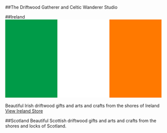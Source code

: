 
##The Driftwood Gatherer and Celtic Wanderer Studio

##Ireland 
![Irish gifts, arts and craft from Ireland](/ireland-flag-small.jpg)

Beautiful Irish driftwood gifts and arts and crafts from the shores of Ireland [View Ireland Store](./ireland)

##Scotland
Beautiful Scottish driftwood gifts and arts and crafts from the shores and locks of Scotland.

